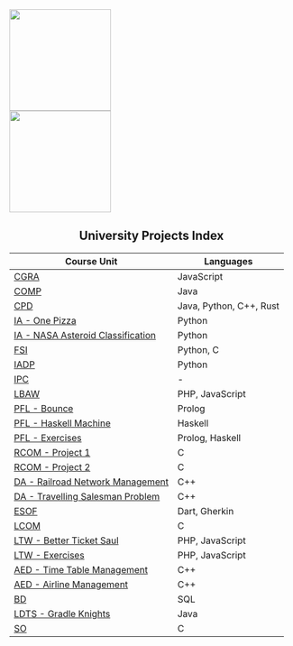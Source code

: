 <div align="center" style="display: flex; flex-direction: column;">
  <img height=180em src="https://github-readme-stats-d2bv.vercel.app/api?username=sirkotal&count_private=true&&hide=contribs&theme=tokyonight&show_icons=true&hide_border=true" />
  <img height=180em src="https://github-readme-stats-d2bv.vercel.app/api/top-langs/?username=sirkotal&langs_count=3&hide=html&theme=tokyonight&show_icons=true&hide_border=true" />
</div>

<div align="center">

## University Projects Index

| Course Unit                  | Languages |
|------------------------|----------|
| [CGRA](https://github.com/sirkotal/feup-cgra) | JavaScript |
| [COMP](https://github.com/sirkotal/feup-comp) | Java |
| [CPD](https://github.com/sirkotal/feup-cpd) | Java, Python, C++, Rust |
| [IA - One Pizza](https://github.com/sirkotal/one-pizza) | Python |
| [IA - NASA Asteroid Classification](https://github.com/sirkotal/nasa-asteroid-classification) | Python |
| [FSI](https://github.com/sirkotal/feup-fsi) | Python, C |
| [IADP](https://github.com/sirkotal/feup-iadp) | Python |
| [IPC](https://github.com/sirkotal/feup-ipc) | - |
| [LBAW](https://github.com/sirkotal/feup-lbaw) | PHP, JavaScript |
| [PFL - Bounce](https://github.com/sirkotal/bounce) | Prolog |
| [PFL - Haskell Machine](https://github.com/sirkotal/haskell-machine) | Haskell |
| [PFL - Exercises](https://github.com/sirkotal/feup-pfl) | Prolog, Haskell |
| [RCOM - Project 1](https://github.com/sirkotal/feup-rcom-1) | C |
| [RCOM - Project 2](https://github.com/sirkotal/feup-rcom-2) | C |
| [DA - Railroad Network Management](https://github.com/sirkotal/leic-rnm) | C++ |
| [DA - Travelling Salesman Problem](https://github.com/sirkotal/leic-tsp) | C++ |
| [ESOF](https://github.com/sirkotal/linkpedia) | Dart, Gherkin |
| [LCOM](https://github.com/sirkotal/feup-lcom) | C |
| [LTW - Better Ticket Saul](https://github.com/sirkotal/Better-Ticket-Saul) | PHP, JavaScript |
| [LTW - Exercises](https://github.com/sirkotal/feup-ltw) | PHP, JavaScript |
| [AED - Time Table Management](https://github.com/sirkotal/leic-ttm) | C++ |
| [AED - Airline Management](https://github.com/sirkotal/leic-am) | C++ |
| [BD](https://github.com/sirkotal/libertadores-db) | SQL |
| [LDTS - Gradle Knights](https://github.com/sirkotal/Gradle-Knights) | Java |
| [SO](https://github.com/sirkotal/operating-systems-project) | C |
